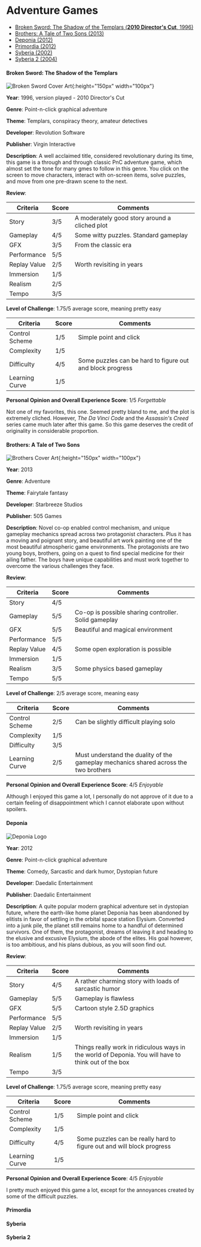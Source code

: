 # Adventure Games

* [Broken Sword: The Shadow of the Templars (**2010 Director's Cut**, 1996)](#broken-sword-the-shadow-of-the-templars)
* [Brothers: A Tale of Two Sons (2013)](#brothers-a-tale-of-two-sons)
* [Deponia (2012)](#deponia)
* [Primordia (2012)](#primordia)
* [Syberia (2002)](#syberia) 
* [Syberia 2 (2004)](#syberia-2) 

#### Broken Sword: The Shadow of the Templars

![Broken Sword Cover Art](https://upload.wikimedia.org/wikipedia/en/5/58/Broken_Sword_1_cover.png "Cover art copyright of Virgin Interactive/Revolution Software. Source Wikipedia. Thumbnail image for commentary as per Fair Use policy"){:height="150px" width="100px"}

**Year**: 1996, version played - 2010 Director's Cut

**Genre**: Point-n-click graphical adventure

**Theme**: Templars, conspiracy theory, amateur detectives

**Developer**: Revolution Software

**Publisher**: Virgin Interactive

**Description**: A well acclaimed title, considered revolutionary during its time, this game is a through and through classic PnC adventure game, which almost set the tone for many gmes to follow in this genre. You click on the screen to move characters, interact with on-screen items, solve puzzles, and move from one pre-drawn scene to the next.

**Review**:

| Criteria     | Score | Comments |
|--------------|-------|----------|
| Story        | 3/5     | A moderately good story around a cliched plot |
| Gameplay     | 4/5     | Some witty puzzles. Standard gameplay        |
| GFX          | 3/5     | From the classic era        |
| Performance  | 5/5     |          |
| Replay Value | 2/5     | Worth revisiting in years         |
| Immersion    | 1/5     |          |
| Realism      | 2/5     |          |
| Tempo        | 3/5     |          |

**Level of Challenge**: 1.75/5 average score, meaning pretty easy

| Criteria       | Score | Comments |
|----------------|-------|----------|
| Control Scheme | 1/5     | Simple point and click    |
| Complexity     | 1/5     |        |
| Difficulty     | 4/5     | Some puzzles can be hard to figure out and block progress        |
| Learning Curve | 1/5     |         |

**Personal Opinion and Overall Experience Score**: 1/5 *Forgettable*

Not one of my favorites, this one. Seemed pretty bland to me, and the plot is extremely cliched. However, *The Da Vinci Code* and the *Assassin's Creed* series came much later after this game. So this game deserves the credit of originality in considerable proportion.

#### Brothers: A Tale of Two Sons

![Brothers Cover Art](https://upload.wikimedia.org/wikipedia/en/c/cd/Brothers_A_Tale_of_Two_Sons_cover_art.jpg "Cover art copyright of 505 Games/Starbreeze Studios. Source Wikipedia. Thumbnail image for commentary as per Fair Use policy"){:height="150px" width="100px"}

**Year**: 2013

**Genre**: Adventure

**Theme**: Fairytale fantasy

**Developer**: Starbreeze Studios

**Publisher**: 505 Games

**Description**: Novel co-op enabled control mechanism, and unique gameplay mechanics spread across two protagonist characters. Plus it has a moving and poignant story, and beautiful art work painting one of the most beautiful atmospheric game environments. The protagonists are two young boys, brothers, going on a quest to find special medicine for their ailing father. The boys have unique capabilities and must work together to overcome the various challenges they face.

**Review**:

| Criteria     | Score | Comments |
|--------------|-------|----------|
| Story        | 4/5     |        |
| Gameplay     | 5/5     | Co-op is possible sharing controller. Solid gameplay        |
| GFX          | 5/5     | Beautiful and magical environment        |
| Performance  | 5/5     |          |
| Replay Value | 4/5     | Some open exploration is possible         |
| Immersion    | 1/5     |          |
| Realism      | 3/5     | Some physics based gameplay         |
| Tempo        | 5/5     |          |

**Level of Challenge**: 2/5 average score, meaning easy

| Criteria       | Score | Comments |
|----------------|-------|----------|
| Control Scheme | 2/5     | Can be slightly difficult playing solo    |
| Complexity     | 1/5     |        |
| Difficulty     | 3/5     |        |
| Learning Curve | 2/5     | Must understand the duality of the gameplay mechanics shared across the two brothers        |

**Personal Opinion and Overall Experience Score**: 4/5 *Enjoyable*

Although I enjoyed this game a lot, I personally do not approve of it due to a certain feeling of disappointment which I cannot elaborate upon without spoilers.


#### Deponia 

![Deponia Logo](https://upload.wikimedia.org/wikipedia/commons/8/89/Deponialogo.png "Logo attributed to Daedalic Entertainment. Source Wikipedia. Image for commentary as per Fair Use policy")

**Year**: 2012

**Genre**: Point-n-click graphical adventure

**Theme**: Comedy, Sarcastic and dark humor, Dystopian future

**Developer**: Daedalic Entertainment

**Publisher**: Daedalic Entertainment

**Description**: A quite popular modern graphical adventure set in dystopian future, where the earth-like home planet Deponia has been abandoned by elitists in favor of settling in the orbital space station Elysium. Converted into a junk pile, the planet still remains home to a handful of determined survivors. One of them, the protagonist, dreams of leaving it and heading to the elusive and excusive Elysium, the abode of the elites. His goal however, is too ambitious, and his plans dubious, as you will soon find out. 

**Review**:

| Criteria     | Score | Comments |
|--------------|-------|----------|
| Story        | 4/5     | A rather charming story with loads of sarcastic humor |
| Gameplay     | 5/5     | Gameplay is flawless        |
| GFX          | 5/5     | Cartoon style 2.5D graphics        |
| Performance  | 5/5     |          |
| Replay Value | 2/5     | Worth revisiting in years         |
| Immersion    | 1/5     |          |
| Realism      | 1/5     | Things really work in ridiculous ways in the world of Deponia. You will have to think out of the box         |
| Tempo        | 3/5     |          |

**Level of Challenge**: 1.75/5 average score, meaning pretty easy

| Criteria       | Score | Comments |
|----------------|-------|----------|
| Control Scheme | 1/5     | Simple point and click    |
| Complexity     | 1/5     |        |
| Difficulty     | 4/5     | Some puzzles can be really hard to figure out and will block progress        |
| Learning Curve | 1/5     |         |

**Personal Opinion and Overall Experience Score**: 4/5 *Enjoyable*

I pretty much enjoyed this game a lot, except for the annoyances created by some of the difficult puzzles.

#### Primordia
#### Syberia 
#### Syberia 2 
